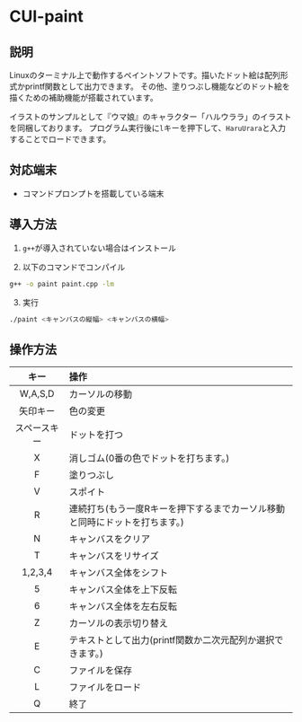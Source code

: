 # CUI-paint

## 説明
Linuxのターミナル上で動作するペイントソフトです。描いたドット絵は配列形式かprintf関数として出力できます。
その他、塗りつぶし機能などのドット絵を描くための補助機能が搭載されています。

イラストのサンプルとして『ウマ娘』のキャラクター「ハルウララ」のイラストを同梱しております。
プログラム実行後に`l`キーを押下して、`HaruUrara`と入力することでロードできます。

## 対応端末
- コマンドプロンプトを搭載している端末

## 導入方法
1. `g++`が導入されていない場合はインストール

2. 以下のコマンドでコンパイル
```bash
g++ -o paint paint.cpp -lm
```

3. 実行
```bash
./paint <キャンバスの縦幅> <キャンバスの横幅>
```

## 操作方法
| キー | 操作 |
| :--: | :--- |
| W,A,S,D | カーソルの移動 |
| 矢印キー | 色の変更 |
| スペースキー | ドットを打つ |
| X | 消しゴム(0番の色でドットを打ちます。) |
| F | 塗りつぶし |
| V | スポイト |
| R | 連続打ち(もう一度Rキーを押下するまでカーソル移動と同時にドットを打ちます。) |
| N | キャンバスをクリア |
| T | キャンバスをリサイズ |
| 1,2,3,4 | キャンバス全体をシフト |
| 5 | キャンバス全体を上下反転 |
| 6 | キャンバス全体を左右反転 |
| Z | カーソルの表示切り替え |
| E | テキストとして出力(printf関数か二次元配列か選択できます。) |
| C | ファイルを保存 |
| L | ファイルをロード |
| Q | 終了 |
